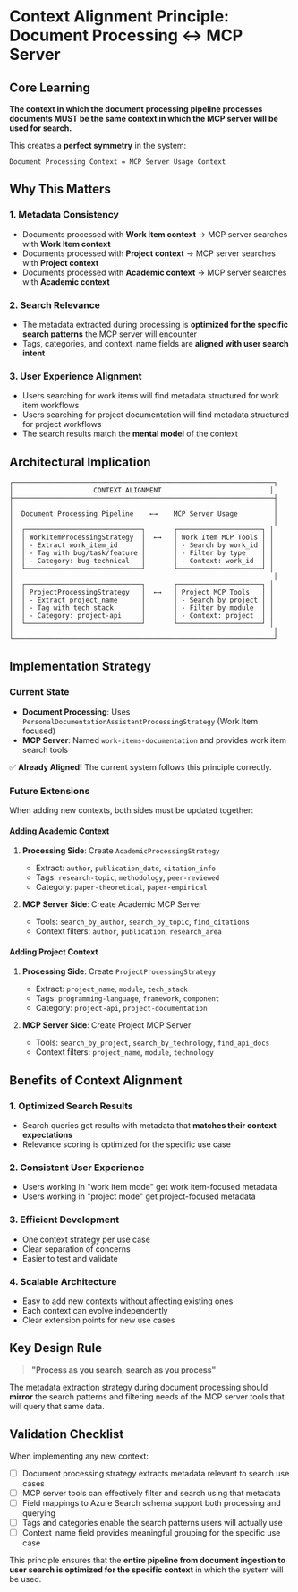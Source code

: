 # Context Alignment Principle: Document Processing ↔ MCP Server

## Core Learning

**The context in which the document processing pipeline processes documents MUST be the same context in which the MCP server will be used for search.**

This creates a **perfect symmetry** in the system:

```
Document Processing Context = MCP Server Usage Context
```

## Why This Matters

### 1. **Metadata Consistency**

- Documents processed with **Work Item context** → MCP server searches with **Work Item context**
- Documents processed with **Project context** → MCP server searches with **Project context**
- Documents processed with **Academic context** → MCP server searches with **Academic context**

### 2. **Search Relevance**

- The metadata extracted during processing is **optimized for the specific search patterns** the MCP server will encounter
- Tags, categories, and context_name fields are **aligned with user search intent**

### 3. **User Experience Alignment**

- Users searching for work items will find metadata structured for work item workflows
- Users searching for project documentation will find metadata structured for project workflows
- The search results match the **mental model** of the context

## Architectural Implication

```
┌─────────────────────────────────────────────────────────────────┐
│                    CONTEXT ALIGNMENT                           │
├─────────────────────────────────────────────────────────────────┤
│                                                                 │
│  Document Processing Pipeline    ←→    MCP Server Usage         │
│                                                                 │
│  ┌─────────────────────────────┐       ┌─────────────────────┐ │
│  │ WorkItemProcessingStrategy  │  ←→   │ Work Item MCP Tools │ │
│  │ - Extract work_item_id      │       │ - Search by work_id │ │
│  │ - Tag with bug/task/feature │       │ - Filter by type    │ │
│  │ - Category: bug-technical   │       │ - Context: work_id  │ │
│  └─────────────────────────────┘       └─────────────────────┘ │
│                                                                 │
│  ┌─────────────────────────────┐       ┌─────────────────────┐ │
│  │ ProjectProcessingStrategy   │  ←→   │ Project MCP Tools   │ │
│  │ - Extract project_name      │       │ - Search by project │ │
│  │ - Tag with tech stack       │       │ - Filter by module  │ │
│  │ - Category: project-api     │       │ - Context: project  │ │
│  └─────────────────────────────┘       └─────────────────────┘ │
│                                                                 │
└─────────────────────────────────────────────────────────────────┘
```

## Implementation Strategy

### Current State

- **Document Processing**: Uses `PersonalDocumentationAssistantProcessingStrategy` (Work Item focused)
- **MCP Server**: Named `work-items-documentation` and provides work item search tools

✅ **Already Aligned!** The current system follows this principle correctly.

### Future Extensions

When adding new contexts, both sides must be updated together:

#### Adding Academic Context

1. **Processing Side**: Create `AcademicProcessingStrategy`

   - Extract: `author`, `publication_date`, `citation_info`
   - Tags: `research-topic`, `methodology`, `peer-reviewed`
   - Category: `paper-theoretical`, `paper-empirical`

2. **MCP Server Side**: Create Academic MCP Server
   - Tools: `search_by_author`, `search_by_topic`, `find_citations`
   - Context filters: `author`, `publication`, `research_area`

#### Adding Project Context

1. **Processing Side**: Create `ProjectProcessingStrategy`

   - Extract: `project_name`, `module`, `tech_stack`
   - Tags: `programming-language`, `framework`, `component`
   - Category: `project-api`, `project-documentation`

2. **MCP Server Side**: Create Project MCP Server
   - Tools: `search_by_project`, `search_by_technology`, `find_api_docs`
   - Context filters: `project_name`, `module`, `technology`

## Benefits of Context Alignment

### 1. **Optimized Search Results**

- Search queries get results with metadata that **matches their context expectations**
- Relevance scoring is optimized for the specific use case

### 2. **Consistent User Experience**

- Users working in "work item mode" get work item-focused metadata
- Users working in "project mode" get project-focused metadata

### 3. **Efficient Development**

- One context strategy per use case
- Clear separation of concerns
- Easier to test and validate

### 4. **Scalable Architecture**

- Easy to add new contexts without affecting existing ones
- Each context can evolve independently
- Clear extension points for new use cases

## Key Design Rule

> **"Process as you search, search as you process"**

The metadata extraction strategy during document processing should **mirror** the search patterns and filtering needs of the MCP server tools that will query that same data.

## Validation Checklist

When implementing any new context:

- [ ] Document processing strategy extracts metadata relevant to search use cases
- [ ] MCP server tools can effectively filter and search using that metadata
- [ ] Field mappings to Azure Search schema support both processing and querying
- [ ] Tags and categories enable the search patterns users will actually use
- [ ] Context_name field provides meaningful grouping for the specific use case

This principle ensures that the **entire pipeline from document ingestion to user search is optimized for the specific context** in which the system will be used.
